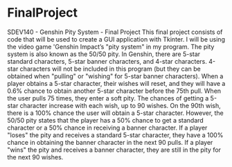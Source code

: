 # FinalProject
SDEV140 - Genshin Pity System - Final Project
  This final project consists of code that will be used to create a GUI application with Tkinter. I will be using the video game 'Genshin Impact’s "pity system" 
in my program. The pity system is also known as the 50/50 pity. In Genshin, there are 5-star standard characters, 5-star banner characters, and 4-star characters. 
4-star characters will not be included in this program (but they can be obtained when "pulling" or "wishing" for 5-star banner characters).
  When a player obtains a 5-star character, their wishes will reset, and they will have a 0.6% chance to obtain another 5-star character before the 75th pull.
When the user pulls 75 times, they enter a soft pity. The chances of getting a 5-star character increase with each wish, up to 90 wishes.
On the 90th wish, there is a 100% chance the user will obtain a 5-star character. However, the 50/50 pity states that the player has a 50% chance to 
get a standard character or a 50% chance in receiving a banner character. If a player "loses" the pity and receives a standard 5-star character, 
they have a 100% chance in obtaining the banner character in the next 90 pulls. If a player "wins" the pity and receives a banner character, 
they are still in the pity for the next 90 wishes. 
